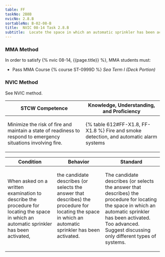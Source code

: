```yaml
---
table: FF
taskNo: 2B8B
nvicNo: 2.8.B 
sortableNo: B-02-08-B
title:  NVIC 08-14 Task 2.8.B
subtitle:  Locate the space in which an automatic sprinkler has been activated
---
```



### MMA Method

In order to satisfy  {% nvic 08-14, {{page.title}}  %}, MMA students must:

* Pass MMA Course {% course ST-0999D %}  *Sea Term I (Deck Portion)*


### NVIC Method

<a onclick="togglevisibility('nvic_methods')" >See NVIC method.</a>

<div id='nvic_methods' class='hide'>

<table>
<thead>
<tr>
<th class='forty'> STCW Competence </th>
<th class='sixty'> Knowledge, Understanding, and Proficiency </th>
</tr>
</thead>




<tbody>
<tr><td markdown='1'>

Minimize the risk of fire and maintain a state of readiness to respond to emergency situations involving fire.

</td><td markdown='1'>

{% table 612#FF-X1.8, FF-X1.8 %} Fire and smoke detection, and automatic alarm systems

</td></tr>


</tbody>
</table>


<table>
<thead>
<tr><th class='twenty'>  Condition </th><th class='twenty'> Behavior </th><th  class='sixty'>Standard </th></tr>
</thead>
<tbody >



<tr><td markdown='1'>

When asked on a written examination to describe the procedure for locating the space in which an automatic sprinkler has been activated,

</td><td markdown='1'>

the candidate describes (or selects the answer that describes) the procedure for locating the space in which an automatic sprinkler has been activated.

<br>

<div class="tooltip" markdown='1'>



</div>


</td><td markdown='1'>

The candidate describes (or selects the answer that describes) the procedure for locating the space in which an automatic sprinkler has been activated. Too advanced. Suggest discussing only different types of systems.

</td></tr>
</tbody>
</table>
</div>
